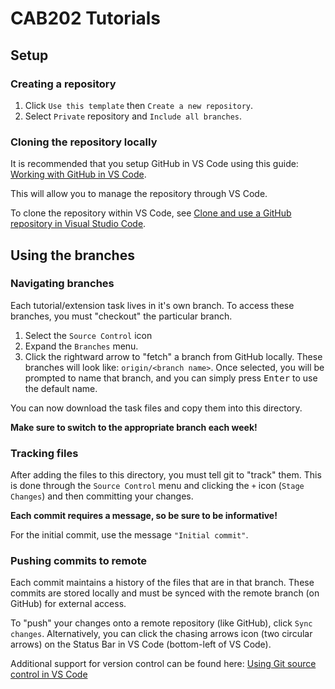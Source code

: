 # CAB202 Tutorials

## Setup

### Creating a repository

1. Click `Use this template` then `Create a new repository`.
2. Select `Private` repository and `Include all branches`.

### Cloning the repository locally

It is recommended that you setup GitHub in VS Code using this guide: [Working with GitHub in VS Code](https://code.visualstudio.com/docs/sourcecontrol/github).

This will allow you to manage the repository through VS Code.

To clone the repository within VS Code, see [Clone and use a GitHub repository in Visual Studio Code](https://learn.microsoft.com/en-us/azure/developer/javascript/how-to/with-visual-studio-code/clone-github-repository?tabs=create-repo-command-palette%2Cinitialize-repo-activity-bar%2Ccreate-branch-command-palette%2Ccommit-changes-command-palette%2Cpush-command-palette).

## Using the branches

### Navigating branches

Each tutorial/extension task lives in it's own branch. To access these branches, you must "checkout" the particular branch.

1. Select the `Source Control` icon
2. Expand the `Branches` menu.
3. Click the rightward arrow to "fetch" a branch from GitHub locally. These branches will look like: `origin/<branch name>`. Once selected, you will be prompted to name that branch, and you can simply press <kbd>Enter</kbd> to use the default name.

You can now download the task files and copy them into this directory.

**Make sure to switch to the appropriate branch each week!**

### Tracking files

After adding the files to this directory, you must tell git to "track" them. This is done through the `Source Control` menu and clicking the `+` icon
(`Stage Changes`) and then committing your changes.

**Each commit requires a message, so be sure to be informative!**

For the initial commit, use the message `"Initial commit"`.

### Pushing commits to remote

Each commit maintains a history of the files that are in that branch. These commits are stored locally and must be synced with the remote branch (on GitHub) for external access.

To "push" your changes onto a remote repository (like GitHub), click `Sync changes`. Alternatively, you can click the chasing arrows icon (two circular arrows) on the Status Bar in VS Code (bottom-left of VS Code).

Additional support for version control can be found here:
[Using Git source control in VS Code](https://code.visualstudio.com/docs/sourcecontrol/overview#_working-in-a-git-repository)
